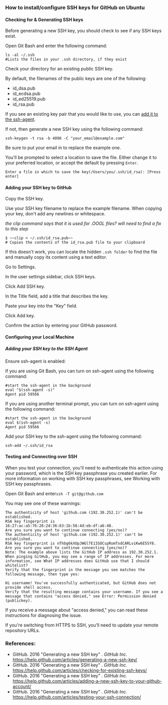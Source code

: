 ### How to install/configure SSH keys for GitHub on Ubuntu
    
#### Checking for & Generating SSH keys

Before generating a new SSH key, you should check to see if any SSH keys exist.

Open Git Bash and enter the following command:

    ls -al ~/.ssh
    #Lists the files in your .ssh directory, if they exist

Check your directory for an existing public SSH key.

By default, the filenames of the public keys are one of the following:

* id_dsa.pub
* id_ecdsa.pub
* id_ed25519.pub
* id_rsa.pub

If you see an existing key pair that you would like to use, you can [add it to the ssh-agent](#add-key-to-agent).

If not, then generate a new SSH key using the following command:

    ssh-keygen -t rsa -b 4096 -C "your_email@example.com"

Be sure to put your email in to replace the example one.

You'll be prompted to select a location to save the file.  Either change it to your preferred location, or accept the default  by pressing `Enter`.

    Enter a file in which to save the key(/Users/you/.ssh/id_rsa): [Press enter]

#### Adding your SSH key to GitHub

Copy the SSH key.

Use your SSH key filename to replace the example filename. When copying your key, don't add any newlines or whitespace.

*the clip command says that it is used for .OOGL files? will need to find a fix to this step*

    $ ~~clip < ~/.ssh/id_rsa.pub~~
    # Copies the contents of the id_rsa.pub file to your clipboard

If this doesn't work, you can locate the hidden `.ssh folder` to find the file and manually copy its content using a text editor.

Go to Settings.

In the user settings sidebar, click SSH keys.

Click Add SSH key.

In the Title field, add a title that describes the key.

Paste your key into the "Key" field.

Click Add key.

Confirm the action by entering your GitHub password.


#### Configuring your Local Machine


<a name="add-key-to-agent"></a>
##### Adding your SSH key to the SSH Agent

Ensure ssh-agent is enabled:

If you are using Git Bash, you can turn on ssh-agent using the following command:

    #start the ssh-agent in the background
    eval "$(ssh-agent -s)"
    Agent pid 59566

If you are using another terminal prompt, you can turn on ssh-agent using the following command: 

    #start the ssh-agent in the background
    eval $(ssh-agent -s)
    Agent pid 59566

Add your SSH key to the ssh-agent using the following command:

    ssh-add ~/.ssh/id_rsa


#### Testing and Connecting over SSH

When you test your connection, you'll need to authenticate this action using your password, which is the SSH key passphrase you created earlier. For more information on working with SSH key passphrases, see Working with SSH key passphrases.

Open Git Bash and enter`ssh -T git@github.com`

You may see one of these warnings:

```
The authenticity of host 'github.com (192.30.252.1)' can't be established.
RSA key fingerprint is 16:27:ac:a5:76:28:2d:36:63:1b:56:4d:eb:df:a6:48.
Are you sure you want to continue connecting (yes/no)?
The authenticity of host 'github.com (192.30.252.1)' can't be established.
RSA key fingerprint is nThbg6kXUpJWGl7E1IGOCspRomTxdCARLviKw6E5SY8.
Are you sure you want to continue connecting (yes/no)?
Note: The example above lists the GitHub IP address as 192.30.252.1. When pinging GitHub, you may see a range of IP addresses. For more information, see What IP addresses does GitHub use that I should whitelist?
Verify that the fingerprint in the message you see matches the following message, then type yes:

Hi username! You've successfully authenticated, but GitHub does not
provide shell access.
Verify that the resulting message contains your username. If you see a message that contains "access denied," see Error: Permission denied (publickey).

```

If you receive a message about "access denied," you can read these instructions for diagnosing the issue.

If you're switching from HTTPS to SSH, you'll need to update your remote repository URLs.

### References:

* GitHub. 2016 "Generating a new SSH key" . *GitHub Inc.* https://help.github.com/articles/generating-a-new-ssh-key/
* GitHub. 2016 "Generating a new SSH key" . *GitHub Inc.* https://help.github.com/articles/checking-for-existing-ssh-keys/
* GitHub. 2016 "Generating a new SSH key" . *GitHub Inc.* https://help.github.com/articles/adding-a-new-ssh-key-to-your-github-account/
* GitHub. 2016 "Generating a new SSH key" . *GitHub Inc.* https://help.github.com/articles/testing-your-ssh-connection/
